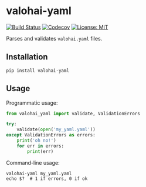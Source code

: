 # valohai-yaml

[![Build Status](https://travis-ci.org/valohai/valohai-yaml.svg?branch=master)](https://travis-ci.org/valohai/valohai-yaml)
[![Codecov](https://codecov.io/gh/valohai/valohai-yaml/branch/master/graph/badge.svg)](https://codecov.io/gh/valohai/valohai-yaml)
[![License: MIT](https://img.shields.io/badge/License-MIT-green.svg)](https://opensource.org/licenses/MIT)

Parses and validates `valohai.yaml` files.

Installation
------------

```
pip install valohai-yaml
```

Usage
-----

Programmatic usage:

```python
from valohai_yaml import validate, ValidationErrors

try:
    validate(open('my_yaml.yaml'))
except ValidationErrors as errors:
    print('oh no!')
    for err in errors:
        print(err)
```

Command-line usage:

```
valohai-yaml my_yaml.yaml
echo $?  # 1 if errors, 0 if ok
```

